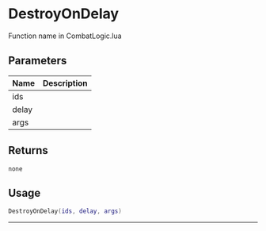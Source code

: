 # DestroyOnDelay

Function name in CombatLogic.lua

## Parameters

| Name  | Description |
| ----- | ----------- |
| ids   |             |
| delay |             |
| args  |             |

## Returns

`none`

## Usage

```lua
DestroyOnDelay(ids, delay, args)
```

---
